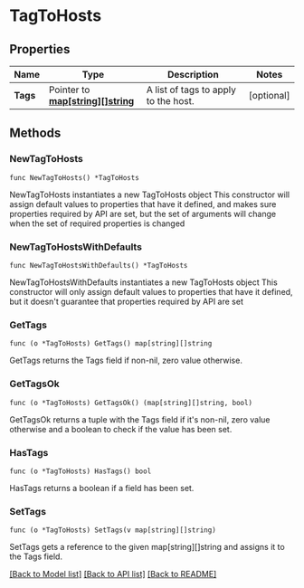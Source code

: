 # TagToHosts

## Properties

Name | Type | Description | Notes
------------ | ------------- | ------------- | -------------
**Tags** | Pointer to [**map[string][]string**](array.md) | A list of tags to apply to the host. | [optional] 

## Methods

### NewTagToHosts

`func NewTagToHosts() *TagToHosts`

NewTagToHosts instantiates a new TagToHosts object
This constructor will assign default values to properties that have it defined,
and makes sure properties required by API are set, but the set of arguments
will change when the set of required properties is changed

### NewTagToHostsWithDefaults

`func NewTagToHostsWithDefaults() *TagToHosts`

NewTagToHostsWithDefaults instantiates a new TagToHosts object
This constructor will only assign default values to properties that have it defined,
but it doesn't guarantee that properties required by API are set

### GetTags

`func (o *TagToHosts) GetTags() map[string][]string`

GetTags returns the Tags field if non-nil, zero value otherwise.

### GetTagsOk

`func (o *TagToHosts) GetTagsOk() (map[string][]string, bool)`

GetTagsOk returns a tuple with the Tags field if it's non-nil, zero value otherwise
and a boolean to check if the value has been set.

### HasTags

`func (o *TagToHosts) HasTags() bool`

HasTags returns a boolean if a field has been set.

### SetTags

`func (o *TagToHosts) SetTags(v map[string][]string)`

SetTags gets a reference to the given map[string][]string and assigns it to the Tags field.


[[Back to Model list]](../README.md#documentation-for-models) [[Back to API list]](../README.md#documentation-for-api-endpoints) [[Back to README]](../README.md)


